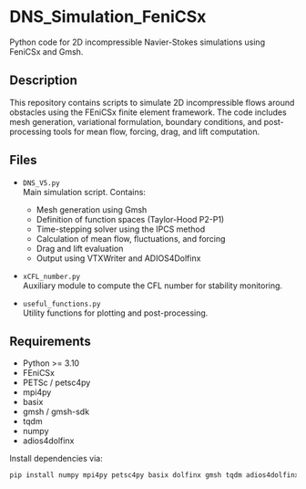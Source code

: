 # DNS_Simulation_FeniCSx

Python code for 2D incompressible Navier-Stokes simulations using FeniCSx and Gmsh.

## Description

This repository contains scripts to simulate 2D incompressible flows around obstacles using the FEniCSx finite element framework. The code includes mesh generation, variational formulation, boundary conditions, and post-processing tools for mean flow, forcing, drag, and lift computation.

## Files

- `DNS_V5.py`  
  Main simulation script. Contains:
  - Mesh generation using Gmsh
  - Definition of function spaces (Taylor-Hood P2-P1)
  - Time-stepping solver using the IPCS method
  - Calculation of mean flow, fluctuations, and forcing
  - Drag and lift evaluation
  - Output using VTXWriter and ADIOS4Dolfinx

- `xCFL_number.py`  
  Auxiliary module to compute the CFL number for stability monitoring.

- `useful_functions.py`  
  Utility functions for plotting and post-processing.

## Requirements

- Python >= 3.10
- FEniCSx
- PETSc / petsc4py
- mpi4py
- basix
- gmsh / gmsh-sdk
- tqdm
- numpy
- adios4dolfinx

Install dependencies via:

```bash
pip install numpy mpi4py petsc4py basix dolfinx gmsh tqdm adios4dolfinx

